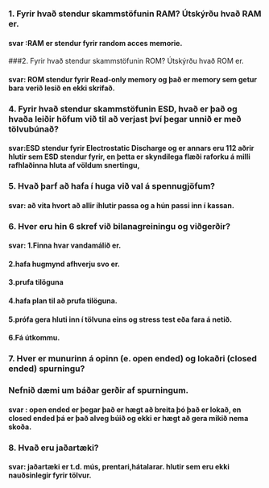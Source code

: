 ### 1. Fyrir hvað stendur skammstöfunin RAM? Útskýrðu hvað RAM er.
#### svar :RAM er stendur fyrir random acces memorie.

###2. Fyrir hvað stendur skammstöfunin ROM? Útskýrðu hvað ROM er.
#### svar: ROM stendur fyrir Read-only memory og það er memory sem getur bara verið lesið en ekki skrifað.

### 4. Fyrir hvað stendur skammstöfunin ESD, hvað er það og hvaða leiðir höfum við til að verjast því þegar unnið er með tölvubúnað?
#### svar:ESD stendur fyrir Electrostatic Discharge og er annars eru 112 aðrir hlutir sem ESD stendur fyrir, en þetta er skyndilega flæði raforku á milli rafhlaðinna hluta af völdum snertingu,

### 5. Hvað þarf að hafa í huga við val á spennugjöfum?  
#### svar: að vita hvort að allir íhlutir passa og a hún passi inn í kassan.

### 6. Hver eru hin 6 skref við bilanagreiningu og viðgerðir?
#### svar: 1.Finna hvar vandamálið er.
#### 2.hafa hugmynd afhverju svo er.
#### 3.prufa tilöguna
#### 4.hafa plan til að prufa tilöguna.
#### 5.prófa gera hluti inn í tölvuna eins og stress test eða fara á netið.
#### 6.Fá útkommu.

### 7. Hver er munurinn á opinn (e. open ended) og lokaðri (closed ended) spurningu?
### Nefnið dæmi um báðar gerðir af spurningum.
#### svar : open ended er þegar það er hægt að breita þó það er lokað, en closed ended þá er það alveg búið og ekki er hægt að gera mikið nema skoða.

### 8. Hvað eru jaðartæki?
#### svar: jaðartæki er t.d. mús, prentari,hátalarar. hlutir sem eru ekki nauðsinlegir fyrir tölvur.


